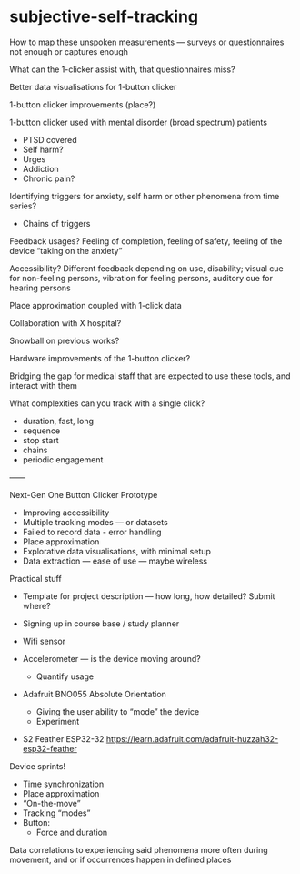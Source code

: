 # subjective-self-tracking

How to map these unspoken measurements — surveys or questionnaires not enough or captures enough

What can the 1-clicker assist with, that questionnaires miss?

Better data visualisations for 1-button clicker

1-button clicker improvements (place?)

1-button clicker used with mental disorder (broad spectrum) patients
- PTSD covered
- Self harm?
- Urges
- Addiction
- Chronic pain?

Identifying triggers for anxiety, self harm or other phenomena from time series? 
- Chains of triggers

Feedback usages? Feeling of completion, feeling of safety, feeling of the device “taking on the anxiety”

Accessibility? Different feedback depending on use, disability; visual cue for non-feeling persons, vibration for feeling persons, auditory cue for hearing persons

Place approximation coupled with 1-click data

Collaboration with X hospital?

Snowball on previous works?

Hardware improvements of the 1-button clicker?

Bridging the gap for medical staff that are expected to use these tools, and interact with them

What complexities can you track with a single click?
- duration, fast, long
- sequence
- stop start
- chains
- periodic engagement

——

Next-Gen One Button Clicker Prototype
- Improving accessibility
- Multiple tracking modes — or datasets
- Failed to record data - error handling
- Place approximation
- Explorative data visualisations, with minimal setup
- Data extraction — ease of use — maybe wireless

Practical stuff
* Template for project description — how long, how detailed? Submit where?
* Signing up in course base / study planner

* Wifi sensor
* Accelerometer — is the device moving around?
    * Quantify usage
* Adafruit BNO055 Absolute Orientation
    * Giving the user ability to “mode” the device
    * Experiment
* S2 Feather ESP32-32
https://learn.adafruit.com/adafruit-huzzah32-esp32-feather


Device sprints!
- Time synchronization
- Place approximation
- “On-the-move”
- Tracking “modes”
- Button:
    - Force and duration

Data correlations to experiencing said phenomena more often during movement, and or if occurrences happen in defined places









